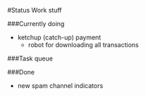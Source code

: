 #Status
Work stuff


###Currently doing
* ketchup (catch-up) payment
	- robot for downloading all transactions


###Task queue


###Done
* new spam channel indicators

